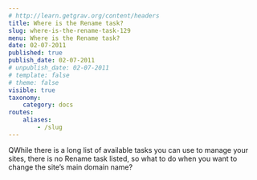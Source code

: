 ```yaml
---
# http://learn.getgrav.org/content/headers
title: Where is the Rename task?
slug: where-is-the-rename-task-129
menu: Where is the Rename task?
date: 02-07-2011
published: true
publish_date: 02-07-2011
# unpublish_date: 02-07-2011
# template: false
# theme: false
visible: true
taxonomy:
    category: docs
routes:
    aliases:
        - /slug
---
```


<a name="intro-q"></a>

QWhile there is a long list of available tasks you can use to manage your sites, there is no Rename task listed, so what to do when you want to change the site’s main domain name?